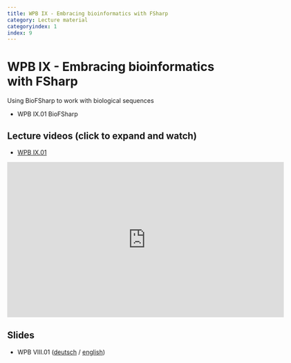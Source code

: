 ```yaml
---
title: WPB IX - Embracing bioinformatics with FSharp
category: Lecture material
categoryindex: 1
index: 9
---
```


# WPB IX - Embracing bioinformatics with FSharp

Using BioFSharp to work with biological sequences

- WPB IX.01 BioFSharp

## Lecture videos (click to expand and watch)

- <a href="#vimeo-1" data-action="collapse">WPB IX.01</a></p>
<div id="vimeo-1" class="is-collapsible">
    <iframe title="vimeo-player" src="https://player.vimeo.com/video/432619073" width="640" height="360" frameborder="0" allowfullscreen="allowfullscreen"></iframe>
</div>


## Slides

- WPB VIII.01 ([deutsch](https://csb.bio.uni-kl.de/teaching/WPB_Podcast/IX01_BioFSharp.pdf) /  [english](https://csb.bio.uni-kl.de/teaching/WPB_Podcast/eng/IX01_BioFSharp.pdf))
